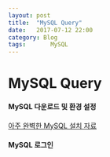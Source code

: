 ```yaml
---
layout: post
title:  "MySQL Query"
date:   2017-07-12 22:00
category: Blog
tags: 		MySQL
---
```

# MySQL Query

#### MySQL 다운로드 및 환경 설정
[아주 완벽한 MySQL 설치 자료](https://github.com/helloheesu/SecretlyGreatly/wiki/맥에서-mysql-설치-후-환경설정하기)

#### MySQL 로그인
